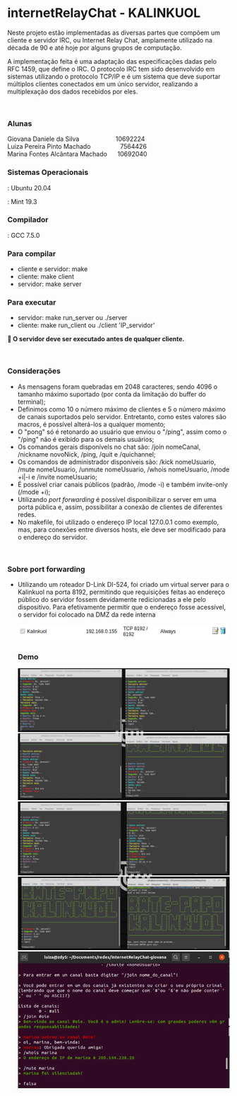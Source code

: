 # internetRelayChat - KALINKUOL
<p>Neste projeto estão implementadas as diversas partes que compõem um cliente e servidor IRC, ou Internet Relay Chat, amplamente utilizado na década de 90 e até hoje por alguns grupos de computação.</p>
<p>A implementação feita é uma adaptação das especificações dadas pelo RFC 1459, que define o IRC. O protocolo IRC tem sido desenvolvido em sistemas utilizando o protocolo TCP/IP e é um sistema que deve suportar múltiplos clientes conectados em um único servidor, realizando a multiplexação dos dados recebidos por eles.</p><br>

<h3>Alunas</h3>
Giovana Daniele da Silva		&nbsp;&nbsp;&nbsp;&nbsp;&nbsp;&nbsp;&nbsp;&nbsp;&nbsp;&nbsp;&nbsp;&nbsp;&nbsp;&nbsp;&nbsp;&nbsp;&nbsp;&nbsp;&nbsp;&nbsp;10692224<br>
Luiza Pereira Pinto Machado		&nbsp;&nbsp;&nbsp;&nbsp;&nbsp;&nbsp;&nbsp;&nbsp;&nbsp;&nbsp;&nbsp;&nbsp;&nbsp;&nbsp;&nbsp;&nbsp;7564426<br>
Marina Fontes Alcântara Machado		&nbsp;&nbsp;&nbsp;&nbsp;&nbsp;10692040<br>

<h3>Sistemas Operacionais</h3>: Ubuntu 20.04<br>

: Mint 19.3<br>
<h3>Compilador</h3>: GCC 7.5.0<br>

<h3>Para compilar</h3>
<ul>
	<li>cliente e servidor: make</li>
	<li>cliente: make client</li>
	<li>servidor: make server</li>
</ul>
<h3>Para executar</h3>
<ul>
	<li>servidor: make run_server ou ./server</li>
	<li>cliente: make run_client ou ./client 'IP_servidor'</li>
</ul>

<strong>&#x1F534; O servidor deve ser executado antes de qualquer cliente.</strong><br>

<br><h3>Considerações</h3>

<ul>
	<li>As mensagens foram quebradas em 2048 caracteres, sendo 4096 o tamanho máximo suportado (por conta da limitação do buffer do terminal);</li>
	<li>Definimos como 10 o número máximo de clientes e 5 o número máximo de canais suportados pelo servidor. Entretanto, como estes valores são macros, é possível alterá-los a qualquer momento;</li>
	<li>O "pong" só é retonardo ao usuário que enviou o "/ping", assim como o "/ping" não é exibido para os demais usuários;</li>
	<li>Os comandos gerais disponívels no chat são: /join nomeCanal, /nickname novoNick, /ping, /quit e /quichannel;</li>
	<li>Os comandos de administrador disponíveis são: /kick nomeUsuario, /mute nomeUsuario, /unmute nomeUsuario, /whois nomeUsuario, /mode +i|-i e /invite nomeUsuario;</li>
	<li>É possível criar canais públicos (padrão, /mode -i) e também invite-only (/mode +i);</li>
	<li>Utilizando <em>port forwarding</em> é possível disponibilizar o server em uma porta pública e, assim, possibilitar a conexão de clientes de diferentes redes. </li>
    <li>No makefile, foi utilizado o endereço IP local 127.0.0.1 como exemplo, mas, para conexões entre diversos hosts, ele deve ser modificado para o endereço do servidor.</li>
</ul>

<br>

<h3>Sobre port forwarding</h3>
<ul>
    <li>Utilizando um roteador D-Link DI-524, foi criado um virtual server para o Kalinkuol na porta 8192, permitindo que requisições feitas ao endereço público do servidor fossem devidamente redicionadas a ele pelo dispositivo. Para efetivamente permitir que o endereço fosse acessível, o servidor foi colocado na DMZ da rede interna</li></ul><ul>

<img src = "images/PF1.png">


<br>

<h3>Demo</h3>
<img src = "images/IRC1.png"><br>
<img src = "images/IRC2.png"><br>
<img src = "images/IRC3.png"><br>
<img src = "images/IRC4.png">

<img src = "images/IRC5.png">